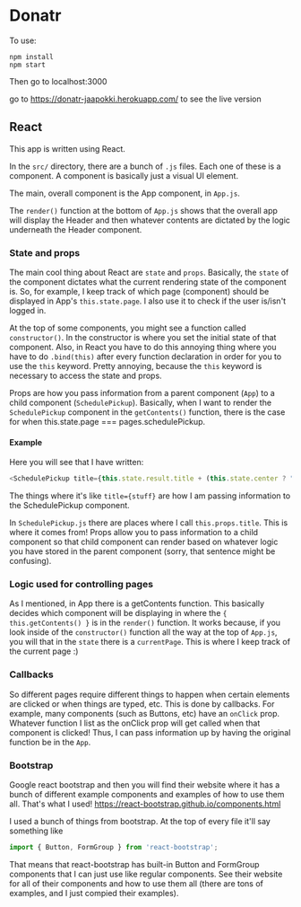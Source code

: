 # Donatr

To use:
```
npm install
npm start
```

Then go to localhost:3000

go to https://donatr-jaapokki.herokuapp.com/ to see the live version

## React

This app is written using React. 

In the `src/` directory, there are a bunch of `.js` files. Each one of these is a component. A component is basically just a visual UI element.

The main, overall component is the App component, in `App.js`.

The `render()` function at the bottom of `App.js` shows that the overall app will display the Header and then whatever contents are dictated by the logic underneath the Header component.

### State and props

The main cool thing about React are `state` and `props`. Basically, the `state` of the component dictates what the current rendering state of the component is. So, for example, I keep track of which page (component) should be displayed in App's `this.state.page`. I also use it to check if the user is/isn't logged in.

At the top of some components, you might see a function called `constructor()`. In the constructor is where you set the initial state of that component. Also, in React you have to do this annoying thing where you have to do `.bind(this)` after every function declaration in order for you to use the `this` keyword. Pretty annoying, because the `this` keyword is necessary to access the state and props.

Props are how you pass information from a parent component (`App`) to a child component (`SchedulePickup`). Basically, when I want to render the `SchedulePickup` component in the `getContents()` function, there is the case for when this.state.page === pages.schedulePickup.

#### Example

Here you will see that I have written:

``` Javascript
<SchedulePickup title={this.state.result.title + (this.state.center ? " employee" : " volunteer") + " pickup"} center={this.state.center} togglePickup={this.handleChangeCenter} goBack={this.handleBackToResult} />
```

The things where it's like `title={stuff}` are how I am passing information to the SchedulePickup component.

In `SchedulePickup.js` there are places where I call `this.props.title`. This is where it comes from! Props allow you to pass information to a child component so that child component can render based on whatever logic you have stored in the parent component (sorry, that sentence might be confusing).

### Logic used for controlling pages

As I mentioned, in App there is a getContents function.
This basically decides which component will be displaying in where the `{ this.getContents() }` is in the `render()` function.
It works because, if you look inside of the `constructor()` function all the way at the top of `App.js`, you will that in the `state` there is a `currentPage`. This is where I keep track of the current page :) 

### Callbacks
So different pages require different things to happen when certain elements are clicked or when things are typed, etc.
This is done by callbacks.
For example, many components (such as Buttons, etc) have an `onClick` prop. Whatever function I list as the onClick prop will get called when that component is clicked! Thus, I can pass information up by having the original function be in the `App`.

### Bootstrap
Google react bootstrap and then you will find their website where it has a bunch of different example components and examples of how to use them all. That's what I used! 
https://react-bootstrap.github.io/components.html

I used a bunch of things from bootstrap. At the top of every file it'll say something like
``` Javascript
import { Button, FormGroup } from 'react-bootstrap';
```
That means that react-bootstrap has built-in Button and FormGroup components that I can just use like regular components.
See their website for all of their components and how to use them all (there are tons of examples, and I just compied their examples).


